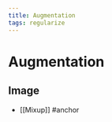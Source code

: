 ```yaml
---
title: Augmentation
tags: regularize
---
```


# Augmentation

## Image
- [[Mixup]]
#anchor


















































































